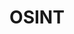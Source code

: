 ---
title: OSINT
description: Open-Source Intelligence - Publicly available data and its identification, extraction, and analysis
image:

# Badge style
style:
    background: "#2a9d8f"
    color: "#fff"
---